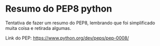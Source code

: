 # Resumo do PEP8 python

Tentativa de fazer um resumo do PEP8, lembrando que foi simplificado muita coisa e retirada algumas.

Link do PEP: https://www.python.org/dev/peps/pep-0008/
